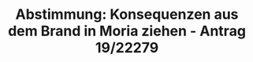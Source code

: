 ---
abstimmung:
  abstimmung: 2
  bundestagssitzung: 177
  legislaturperiode: 19
categories:
- Todo
data:
- title: Abstimmungsergebnis 20200918_2-data.pdf
  url: /res/2021-btw/abstimmungsergebnisse/20200918_2-data.pdf
- title: Abstimmungsergebnis 20200918_2_xls-data.xlsx
  url: /res/2021-btw/abstimmungsergebnisse/20200918_2_xls-data.xlsx
- title: Abstimmungsergebnis 20200918_2_xls-data.csv
  url: /res/2021-btw/abstimmungsergebnisse/csv/20200918_2_xls-data.csv
ergebnis:
  afd:
    enthaltung: 0
    gesamt: 89
    ja: 0
    nein: 67
    nichtabgegeben: 22
    ungueltig: 0
  bü90/gr:
    enthaltung: 0
    gesamt: 67
    ja: 58
    nein: 0
    nichtabgegeben: 9
    ungueltig: 0
  cdu/csu:
    enthaltung: 0
    gesamt: 246
    ja: 0
    nein: 213
    nichtabgegeben: 33
    ungueltig: 0
  die linke.:
    enthaltung: 0
    gesamt: 69
    ja: 58
    nein: 0
    nichtabgegeben: 11
    ungueltig: 0
  fdp:
    enthaltung: 4
    gesamt: 80
    ja: 0
    nein: 69
    nichtabgegeben: 7
    ungueltig: 0
  file: 20200918_2_xls-data.xlsx
  fraktionslos:
    enthaltung: 0
    gesamt: 6
    ja: 1
    nein: 1
    nichtabgegeben: 4
    ungueltig: 0
  spd:
    enthaltung: 1
    gesamt: 152
    ja: 3
    nein: 122
    nichtabgegeben: 26
    ungueltig: 0
layout: abstimmung
links:
- title: Link zu bundestag.de
  url: https://www.bundestag.de/parlament/plenum/abstimmung/abstimmung?id=687
preview: 'Deutscher Bundestag


  177. Sitzung des Deutschen Bundestages

  am Freitag, 18. September 2020


  Endgültiges Ergebnis der Namentlichen Abstimmung Nr. 2


  Antrag der Fraktion BÜNDNIS 90/DIE GRÜNEN

  Nach dem Brand von Moria - Für schnelle Nothilfe und einen menschenrechtsbasierten

  Neustart der europäischen Flüchtlingspolitik

  Drs. 19/22679'
tags:
- Todo
title: 'Abstimmung: Konsequenzen aus dem Brand in Moria ziehen - Antrag 19/22279'
---